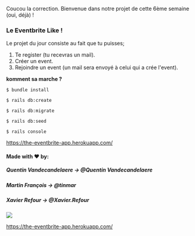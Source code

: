 Coucou la correction. Bienvenue dans notre projet de cette 6ème semaine (oui, déjà) !

### Le Eventbrite Like !

Le projet du jour consiste au fait que tu puisses;

1. Te register (tu recevras un mail).
2. Créer un event.
3. Rejoindre un event (un mail sera envoyé à celui qui a crée l'event).

__komment sa marche ?__

~~~~~~~~~~~~~~~~~
$ bundle install

$ rails db:create

$ rails db:migrate

$ rails db:seed

$ rails console
~~~~~~~~~~~~~~~~~

https://the-eventbrite-app.herokuapp.com/

#### Made with ♥ by:

##### Quentin Vandecandelaere -> @Quentin Vandecandelaere

##### Martin François -> @tinmar

##### Xavier Refour -> @Xavier.Refour


![](https://media.giphy.com/media/QNFhOolVeCzPQ2Mx85/giphy.gif)

https://the-eventbrite-app.herokuapp.com/
